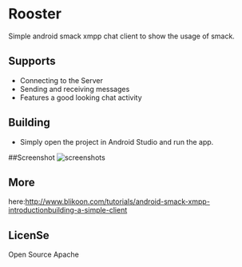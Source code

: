 # Rooster
Simple android smack xmpp chat client to show the usage of smack.

## Supports

* Connecting to the Server
* Sending and receiving messages
* Features a good looking chat activity

## Building

* Simply open the project in Android Studio and run the app.

##Screenshot
![screenshots](http://www.blikoon.com/wp-content/uploads/2016/04/rooster_full_chat_processed.png)

## More
here:http://www.blikoon.com/tutorials/android-smack-xmpp-introductionbuilding-a-simple-client

## LicenSe
Open Source Apache


